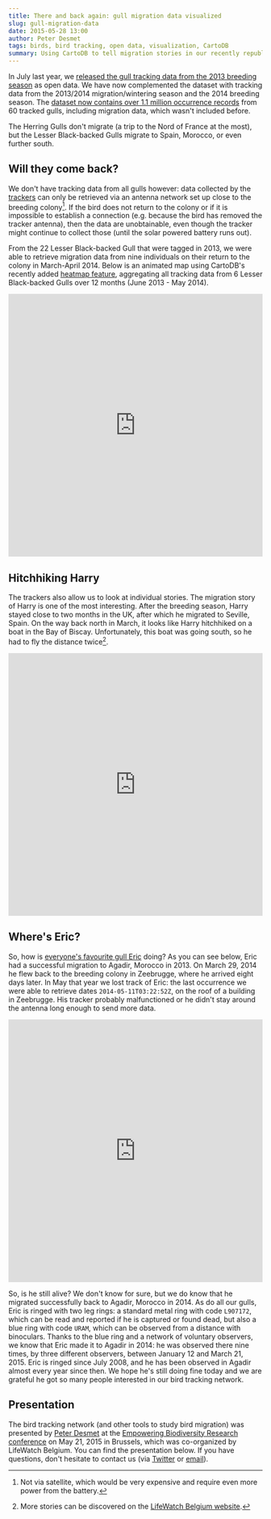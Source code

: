 ```yaml
---
title: There and back again: gull migration data visualized
slug: gull-migration-data
date: 2015-05-28 13:00
author: Peter Desmet
tags: birds, bird tracking, open data, visualization, CartoDB
summary: Using CartoDB to tell migration stories in our recently republished gull tracking data.
---
```


In July last year, we [released the gull tracking data from the 2013 breeding season]({filename}bird-tracking-data-published.md) as open data. We have now complemented the dataset with tracking data from the 2013/2014 migration/wintering season and the 2014 breeding season. The [dataset now contains over 1.1 million occurrence records](http://doi.org/10.15468/02omly) from 60 tracked gulls, including migration data, which wasn't included before.

The Herring Gulls don't migrate (a trip to the Nord of France at the most), but the Lesser Black-backed Gulls migrate to Spain, Morocco, or even further south.

## Will they come back?

We don't have tracking data from all gulls however: data collected by the [trackers](http://www.uva-bits.nl) can only be retrieved via an antenna network set up close to the breeding colony[^1]. If the bird does not return to the colony or if it is impossible to establish a connection (e.g. because the bird has removed the tracker antenna), then the data are unobtainable, even though the tracker might continue to collect those (until the solar powered battery runs out).

[^1]: Not via satellite, which would be very expensive and require even more power from the battery.

From the 22 Lesser Black-backed Gull that were tagged in 2013, we were able to retrieve migration data from nine individuals on their return to the colony in March-April 2014. Below is an animated map using CartoDB's recently added [heatmap feature](http://blog.cartodb.com/introducing-heatmaps/), aggregating all tracking data from 6 Lesser Black-backed Gulls over 12 months (June 2013 - May 2014).

<iframe width="100%" height="520" frameborder="0" src="https://inbo.carto.com/u/lifewatch/builder/81a2594d-f6e6-42e4-9a1e-add22753b8a1/embed" allowfullscreen webkitallowfullscreen mozallowfullscreen oallowfullscreen msallowfullscreen></iframe>

## Hitchhiking Harry

The trackers also allow us to look at individual stories. The migration story of Harry is one of the most interesting. After the breeding season, Harry stayed close to two months in the UK, after which he migrated to Seville, Spain. On the way back north in March, it looks like Harry hitchhiked on a boat in the Bay of Biscay. Unfortunately, this boat was going south, so he had to fly the distance twice[^2].

<iframe width="100%" height="520" frameborder="0" src="https://inbo.carto.com/u/lifewatch/builder/afe199fa-f5b2-11e4-8503-0e853d047bba/embed" allowfullscreen webkitallowfullscreen mozallowfullscreen oallowfullscreen msallowfullscreen></iframe>

[^2]: More stories can be discovered on the [LifeWatch Belgium website](http://lifewatch.be/en/historical-data-birds).

## Where's Eric?

So, how is [everyone's favourite gull Eric]({filename}tracking-eric.md) doing? As you can see below, Eric had a successful migration to Agadir, Morocco in 2013. On March 29, 2014 he flew back to the breeding colony in Zeebrugge, where he arrived eight days later. In May that year we lost track of Eric: the last occurrence we were able to retrieve dates `2014-05-11T03:22:52Z`, on the roof of a building in Zeebrugge. His tracker probably malfunctioned or he didn't stay around the antenna long enough to send more data.

<iframe width="100%" height="520" frameborder="0" src="https://inbo.carto.com/u/lifewatch/builder/88a48488-ea59-11e4-849b-0e853d047bba/embed" allowfullscreen webkitallowfullscreen mozallowfullscreen oallowfullscreen msallowfullscreen></iframe>

So, is he still alive? We don't know for sure, but we do know that he migrated successfully back to Agadir, Morocco in 2014. As do all our gulls, Eric is ringed with two leg rings: a standard metal ring with code `L907172`, which can be read and reported if he is captured or found dead, but also a blue ring with code `URAM`, which can be observed from a distance with binoculars. Thanks to the blue ring and a network of voluntary observers, we know that Eric made it to Agadir in 2014: he was observed there nine times, by three different observers, between January 12 and March 21, 2015. Eric is ringed since July 2008, and he has been observed in Agadir almost every year since then. We hope he's still doing fine today and we are grateful he got so many people interested in our bird tracking network.

## Presentation

The bird tracking network (and other tools to study bird migration) was presented by [Peter Desmet](https://twitter.com/peterdesmet) at the [Empowering Biodiversity Research conference](http://www.biodiversity.be/conference2015) on May 21, 2015 in Brussels, which was co-organized by LifeWatch Belgium. You can find the presentation below. If you have questions, don't hesitate to contact us (via [Twitter](https://twitter.com/LifeWatchINBO) or [email](mailto:opendata@inbo.be)).

<script async class="speakerdeck-embed" data-slide="1" data-id="937c31af2ba3456893376a402b3bf29e" data-ratio="1.33333333333333" src="//speakerdeck.com/assets/embed.js"></script>
